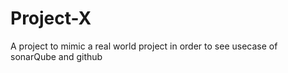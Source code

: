 # Project-X
A project to mimic a real world project in order to see usecase of sonarQube and github
